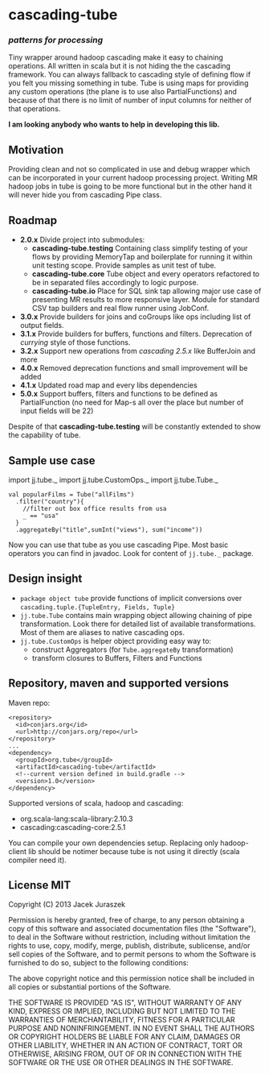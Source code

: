 cascading-tube
==============
### *patterns for processing* ###

Tiny wrapper around hadoop cascading make it easy to chaining operations. All written in scala but it is not hiding the the cascading framework. You can always fallback to cascading style of defining flow if you felt you missing something in tube. Tube is using maps for providing any custom operations (the plane is to use also PartialFunctions) and because of that there is no limit of number of input columns for neither of that operations. 

**I am looking anybody who wants to help in developing this lib.**

## Motivation ##

Providing clean and not so complicated in use and debug wrapper which can be incorporated in your current hadoop processing project.
Writing MR hadoop jobs in tube is going to be more functional but in the other hand it will never hide you from cascading Pipe class.

## Roadmap ##
- **2.0.x** Divide project into submodules:
  - **cascading-tube.testing** Containing class simplify testing of your flows by providing MemoryTap and boilerplate for running it within unit testing scope. Provide samples as unit test of tube.
  - **cascading-tube.core** Tube object and every operators refactored to be in separated files accordingly to logic purpose.
  - **cascading-tube.io** Place for SQL sink tap allowing major use case of presenting MR results to more responsive layer. Module for standard CSV tap builders and real flow runner using JobConf.
- **3.0.x** Provide builders for joins and coGroups like ops including list of output fields.
- **3.1.x** Provide builders for buffers, functions and filters. Deprecation of _currying_ style of those functions.
- **3.2.x** Support new operations from *cascading 2.5.x* like BufferJoin and more
- **4.0.x** Removed deprecation functions and small improvement will be added
- **4.1.x** Updated road map and every libs dependencies
- **5.0.x** Support buffers, filters and functions to be defined as PartialFunction (no need for Map-s all over the place but number of input fields will be 22)

Despite of that **cascading-tube.testing** will be constantly extended to show the capability of tube.

## Sample use case ##

import jj.tube._
import jj.tube.CustomOps._
import jj.tube.Tube._

```
val popularFilms = Tube("allFilms")
  .filter("country"){ 
    //filter out box office results from usa
    _ == "usa"
  }
  .aggregateBy("title",sumInt("views"), sum("income"))
```

Now you can use that tube as you use cascading Pipe. Most basic operators you can find in javadoc. Look for content of ```jj.tube._``` package.

## Design insight ##
* ```package object tube``` provide functions of implicit conversions over ```cascading.tuple.{TupleEntry, Fields, Tuple}```
* ```jj.tube.Tube``` contains main wrapping object allowing chaining of pipe transformation. Look there for detailed list of available transformations. Most of them are aliases to native cascading ops.
* ```jj.tube.CustomOps``` is helper object providing easy way to: 
  + construct Aggregators (for ```Tube.aggregateBy``` transformation)
  + transform closures to Buffers, Filters and Functions

## Repository, maven and supported versions ##
Maven repo: 
```
<repository>
  <id>conjars.org</id>
  <url>http://conjars.org/repo</url>
</repository>
...
<dependency>
  <groupId>org.tube</groupId>
  <artifactId>cascading-tube</artifactId>
  <!--current version defined in build.gradle -->
  <version>1.0</version>
</dependency>
```

Supported versions of scala, hadoop and cascading:
* org.scala-lang:scala-library:2.10.3
* cascading:cascading-core:2.5.1

You can compile your own dependencies setup. Replacing only hadoop-client lib should be notimer because tube is not using it directly (scala compiler need it).

## License MIT ##
Copyright (C) 2013 Jacek Juraszek

Permission is hereby granted, free of charge, to any person obtaining a copy of this software and associated documentation files (the "Software"), to deal in the Software without restriction, including without limitation the rights to use, copy, modify, merge, publish, distribute, sublicense, and/or sell copies of the Software, and to permit persons to whom the Software is furnished to do so, subject to the following conditions:

The above copyright notice and this permission notice shall be included in all copies or substantial portions of the Software.

THE SOFTWARE IS PROVIDED "AS IS", WITHOUT WARRANTY OF ANY KIND, EXPRESS OR IMPLIED, INCLUDING BUT NOT LIMITED TO THE WARRANTIES OF MERCHANTABILITY, FITNESS FOR A PARTICULAR PURPOSE AND NONINFRINGEMENT. IN NO EVENT SHALL THE AUTHORS OR COPYRIGHT HOLDERS BE LIABLE FOR ANY CLAIM, DAMAGES OR OTHER LIABILITY, WHETHER IN AN ACTION OF CONTRACT, TORT OR OTHERWISE, ARISING FROM, OUT OF OR IN CONNECTION WITH THE SOFTWARE OR THE USE OR OTHER DEALINGS IN THE SOFTWARE.


